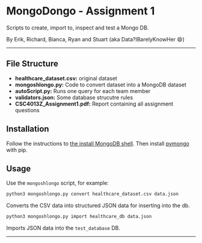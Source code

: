 
# MongoDongo - Assignment 1

Scripts to create, import to, inspect and test a Mongo DB.

By Erik, Richard, Bianca, Ryan and Stuart (aka Data?IBarelyKnowHer :smile:)

***

## File Structure

 - **healthcare_dataset.csv:** original dataset
 - **mongoshlongo.py:** Code to convert dataset into a MongoDB dataset
 - **autoScript.py:** Runs one query for each team member
 - **validators.json:** Some database strucutre rules
 - **CSC4013Z_Assignment1.pdf:** Report containing all assignment questions

## Installation

Follow the instructions to [the install MongoDB shell](https://www.mongodb.com/docs/manual/administration/install-community/).
Then install [pymongo](https://pymongo.readthedocs.io/en/stable/installation.html) with pip.

## Usage

Use the `mongoshlongo` script, for example:

```bash
python3 mongoshlongo.py convert healthcare_dataset.csv data.json
```
Converts the CSV data into structured JSON data for inserting into the db.

```bash
python3 mongoshlongo.py import healthcare_db data.json
```
Imports JSON data into the `test_database` DB.
***